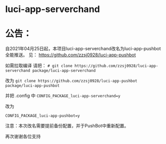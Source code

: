 # luci-app-serverchand
# 公告：
自2021年04月25日起，本项目luci-app-serverchand改名为luci-app-pushbot 全能推送。
见：
https://github.com/zzsj0928/luci-app-pushbot


如需拉取编译
请把：
`# git clone https://github.com/zzsj0928/luci-app-serverchand package/luci-app-serverchand`

改为
`git clone https://github.com/zzsj0928/luci-app-pushbot package/luci-app-pushbot`

并把 .config 中
`CONFIG_PACKAGE_luci-app-serverchand=y`

改为

`CONFIG_PACKAGE_luci-app-pushbot=y`

注意：本次改名需要提前备份配置，并于PushBot中重新配置。

再次谢谢各位支持
